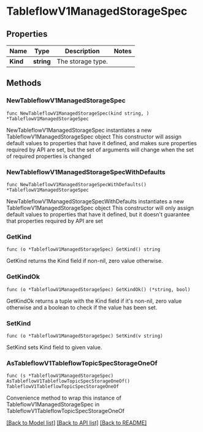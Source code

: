 # TableflowV1ManagedStorageSpec

## Properties

Name | Type | Description | Notes
------------ | ------------- | ------------- | -------------
**Kind** | **string** | The storage type.  | 

## Methods

### NewTableflowV1ManagedStorageSpec

`func NewTableflowV1ManagedStorageSpec(kind string, ) *TableflowV1ManagedStorageSpec`

NewTableflowV1ManagedStorageSpec instantiates a new TableflowV1ManagedStorageSpec object
This constructor will assign default values to properties that have it defined,
and makes sure properties required by API are set, but the set of arguments
will change when the set of required properties is changed

### NewTableflowV1ManagedStorageSpecWithDefaults

`func NewTableflowV1ManagedStorageSpecWithDefaults() *TableflowV1ManagedStorageSpec`

NewTableflowV1ManagedStorageSpecWithDefaults instantiates a new TableflowV1ManagedStorageSpec object
This constructor will only assign default values to properties that have it defined,
but it doesn't guarantee that properties required by API are set

### GetKind

`func (o *TableflowV1ManagedStorageSpec) GetKind() string`

GetKind returns the Kind field if non-nil, zero value otherwise.

### GetKindOk

`func (o *TableflowV1ManagedStorageSpec) GetKindOk() (*string, bool)`

GetKindOk returns a tuple with the Kind field if it's non-nil, zero value otherwise
and a boolean to check if the value has been set.

### SetKind

`func (o *TableflowV1ManagedStorageSpec) SetKind(v string)`

SetKind sets Kind field to given value.



### AsTableflowV1TableflowTopicSpecStorageOneOf

`func (s *TableflowV1ManagedStorageSpec) AsTableflowV1TableflowTopicSpecStorageOneOf() TableflowV1TableflowTopicSpecStorageOneOf`

Convenience method to wrap this instance of TableflowV1ManagedStorageSpec in TableflowV1TableflowTopicSpecStorageOneOf

[[Back to Model list]](../README.md#documentation-for-models) [[Back to API list]](../README.md#documentation-for-api-endpoints) [[Back to README]](../README.md)


